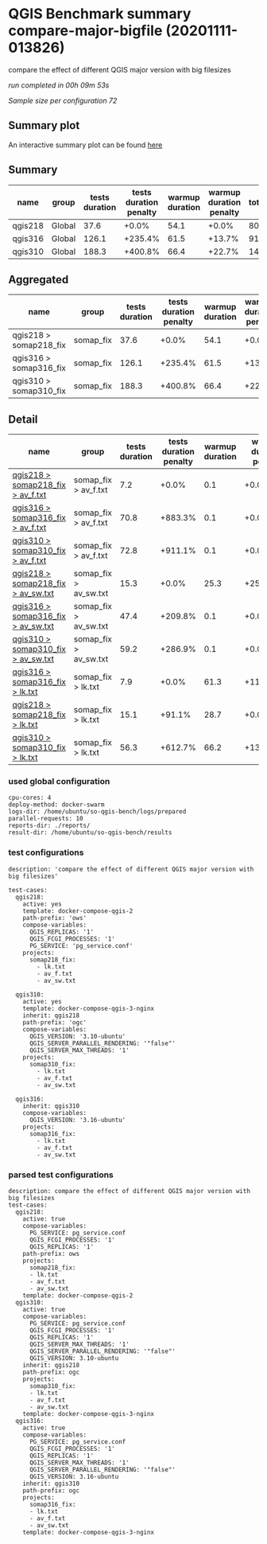 # QGIS Benchmark summary compare-major-bigfile (20201111-013826)


compare the effect of different QGIS major version with big filesizes

_run completed in 00h 09m 53s_

_Sample size per configuration 72_
## Summary plot
An interactive summary plot can be found [here](report_compare-major-bigfile_20201111-013826_plot.html)

## Summary
| name    | group   |   tests duration | tests duration penalty   |   warmup duration | warmup duration penalty   |   totalResTime | totalResTime penalty   |   medianResTime | medianResTime penalty   |   minResTime |   maxResTime |   responseSizeMB |   sampleCount |   errorCount |   memMaxMB |   memAvgMB |   memMinMB |   cpuMax% |   cpuAvg% |   cpuMin% |   errorPct |
|---------|---------|------------------|--------------------------|-------------------|---------------------------|----------------|------------------------|-----------------|-------------------------|--------------|--------------|------------------|---------------|--------------|------------|------------|------------|-----------|-----------|-----------|------------|
| qgis218 | Global  |             37.6 | +0.0%                    |              54.1 | +0.0%                     |           80.9 | +0.0%                  |          1484   | +0.0%                   |          481 |        21023 |              1.6 |            72 |            0 |     5928.1 |    5584.7  |     3296.2 |      99.9 |   40.3    |       4.7 |          0 |
| qgis316 | Global  |            126.1 | +235.4%                  |              61.5 | +13.7%                    |          919.1 | +1036.6%               |         42866.5 | +2788.6%                |         5303 |        65515 |             13.1 |            72 |            0 |     5832   |    3942.77 |     3519.3 |      38   |   14.9667 |      12.1 |          0 |
| qgis310 | Global  |            188.3 | +400.8%                  |              66.4 | +22.7%                    |         1408.2 | +1641.4%               |         68296.5 | +4502.2%                |        10527 |        80464 |             13.1 |            72 |            0 |     5458   |    3623.87 |     3467.3 |      33.2 |   13.4667 |      12.2 |          0 |

## Aggregated
| name                   | group     |   tests duration | tests duration penalty   |   warmup duration | warmup duration penalty   |   totalResTime | totalResTime penalty   |   medianResTime | medianResTime penalty   |   minResTime |   maxResTime |   responseSizeMB |   sampleCount |   errorCount |   memMaxMB |   memAvgMB |   memMinMB |   cpuMax% |   cpuAvg% |   cpuMin% |   errorPct |
|------------------------|-----------|------------------|--------------------------|-------------------|---------------------------|----------------|------------------------|-----------------|-------------------------|--------------|--------------|------------------|---------------|--------------|------------|------------|------------|-----------|-----------|-----------|------------|
| qgis218 > somap218_fix | somap_fix |             37.6 | +0.0%                    |              54.1 | +0.0%                     |           80.9 | +0.0%                  |          1484   | +0.0%                   |          481 |        21023 |              1.6 |            72 |            0 |     5928.1 |    5584.7  |     3296.2 |      99.9 |   40.3    |       4.7 |          0 |
| qgis316 > somap316_fix | somap_fix |            126.1 | +235.4%                  |              61.5 | +13.7%                    |          919.1 | +1036.6%               |         42866.5 | +2788.6%                |         5303 |        65515 |             13.1 |            72 |            0 |     5832   |    3942.77 |     3519.3 |      38   |   14.9667 |      12.1 |          0 |
| qgis310 > somap310_fix | somap_fix |            188.3 | +400.8%                  |              66.4 | +22.7%                    |         1408.2 | +1641.4%               |         68296.5 | +4502.2%                |        10527 |        80464 |             13.1 |            72 |            0 |     5458   |    3623.87 |     3467.3 |      33.2 |   13.4667 |      12.2 |          0 |

## Detail
| name                                                                                                                                               | group                 |   tests duration | tests duration penalty   |   warmup duration | warmup duration penalty   |   totalResTime | totalResTime penalty   |   medianResTime | medianResTime penalty   |   sampleCount |   errorCount |   errorPct |   meanResTime |   minResTime |   maxResTime |   pct1ResTime |   pct2ResTime |   pct3ResTime |   throughput |   receivedKBytesPerSec |   sentKBytesPerSec |   responseSizeMB |   memMaxMB |   memAvgMB |   memMinMB |   cpuMax% |   cpuAvg% |   cpuMin% |
|----------------------------------------------------------------------------------------------------------------------------------------------------|-----------------------|------------------|--------------------------|-------------------|---------------------------|----------------|------------------------|-----------------|-------------------------|---------------|--------------|------------|---------------|--------------|--------------|---------------|---------------|---------------|--------------|------------------------|--------------------|------------------|------------|------------|------------|-----------|-----------|-----------|
| [qgis218 > somap218_fix > av_f.txt](../results/details/compare-major-bigfile/20201111-013826/qgis218/somap218_fix/av_f.txt/dashboard/index.html)   | somap_fix > av_f.txt  |              7.2 | +0.0%                    |               0.1 | +0.0%                     |           13.2 | +0.0%                  |           602   | +0.0%                   |            22 |            0 |          0 |       600.409 |          219 |         1282 |        1171.8 |       1277.8  |          1282 |    10.8642   |               422.65   |           4.47049  |              0.8 |     5861.6 |     5797.2 |     5738.7 |      77.2 |      56.4 |      23.3 |
| [qgis316 > somap316_fix > av_f.txt](../results/details/compare-major-bigfile/20201111-013826/qgis316/somap316_fix/av_f.txt/dashboard/index.html)   | somap_fix > av_f.txt  |             70.8 | +883.3%                  |               0.1 | +0.0%                     |          577.9 | +4275.2%               |         28670.5 | +4662.5%                |            22 |            0 |          0 |     26268.9   |         3913 |        37764 |       37325.1 |      37727.1  |         37764 |     0.334428 |                43.7559 |           0.137613 |              2.8 |     4530.8 |     4047.2 |     3527   |      38   |      13.6 |      12.3 |
| [qgis310 > somap310_fix > av_f.txt](../results/details/compare-major-bigfile/20201111-013826/qgis310/somap310_fix/av_f.txt/dashboard/index.html)   | somap_fix > av_f.txt  |             72.8 | +911.1%                  |               0.1 | +0.0%                     |          559.3 | +4134.5%               |         29105.5 | +4734.8%                |            22 |            0 |          0 |     25424.1   |         3702 |        33920 |       33705.5 |      33899.8  |         33920 |     0.323296 |                42.3005 |           0.133033 |              2.8 |     4438.3 |     3677.6 |     3467.3 |      23.9 |      13.3 |      12.4 |
| [qgis218 > somap218_fix > av_sw.txt](../results/details/compare-major-bigfile/20201111-013826/qgis218/somap218_fix/av_sw.txt/dashboard/index.html) | somap_fix > av_sw.txt |             15.3 | +0.0%                    |              25.3 | +25200.0%                 |           22.2 | +0.0%                  |           811   | +0.0%                   |            20 |            0 |          0 |      1112.15  |          207 |        10076 |        1256.9 |       9635.15 |         10076 |     1.98491  |                33.7165 |           0.809861 |              0.3 |     5928.1 |     5912.2 |     5856.9 |      94.7 |      26   |      12.5 |
| [qgis316 > somap316_fix > av_sw.txt](../results/details/compare-major-bigfile/20201111-013826/qgis316/somap316_fix/av_sw.txt/dashboard/index.html) | somap_fix > av_sw.txt |             47.4 | +209.8%                  |               0.1 | +0.0%                     |          322.3 | +1348.9%               |         13514   | +1566.3%                |            20 |            0 |          0 |     16114.4   |         1106 |        26935 |       26769.3 |      26927.2  |         26935 |     0.472244 |               230.42   |           0.192679 |              9.5 |     5832   |     4234   |     3534.2 |      28.3 |      13.9 |      12.1 |
| [qgis310 > somap310_fix > av_sw.txt](../results/details/compare-major-bigfile/20201111-013826/qgis310/somap310_fix/av_sw.txt/dashboard/index.html) | somap_fix > av_sw.txt |             59.2 | +286.9%                  |               0.1 | +0.0%                     |          414.9 | +1765.4%               |         22200   | +2637.4%                |            20 |            0 |          0 |     20746.4   |         4840 |        29320 |       29222.6 |      29315.2  |         29320 |     0.368568 |               179.559  |           0.150379 |              9.5 |     5458   |     3720.9 |     3468.3 |      33.2 |      13.7 |      12.2 |
| [qgis316 > somap316_fix > lk.txt](../results/details/compare-major-bigfile/20201111-013826/qgis316/somap316_fix/lk.txt/dashboard/index.html)       | somap_fix > lk.txt    |              7.9 | +0.0%                    |              61.3 | +113.6%                   |           18.9 | +0.0%                  |           682   | +860.6%                 |            30 |            0 |          0 |       630.467 |          284 |          816 |         791.6 |        808.3  |           816 |    11.646    |               315.662  |           4.76226  |              0.8 |     3568.1 |     3547.1 |     3519.3 |      25.8 |      17.4 |      12.5 |
| [qgis218 > somap218_fix > lk.txt](../results/details/compare-major-bigfile/20201111-013826/qgis218/somap218_fix/lk.txt/dashboard/index.html)       | somap_fix > lk.txt    |             15.1 | +91.1%                   |              28.7 | +0.0%                     |           45.4 | +140.1%                |            71   | +0.0%                   |            30 |            0 |          0 |      1513.87  |           55 |         9665 |        4061.9 |       6596.55 |          9665 |     3.10398  |                51.9895 |           1.26928  |              0.5 |     5786.8 |     5044.7 |     3296.2 |      99.9 |      38.5 |       4.7 |
| [qgis310 > somap310_fix > lk.txt](../results/details/compare-major-bigfile/20201111-013826/qgis310/somap310_fix/lk.txt/dashboard/index.html)       | somap_fix > lk.txt    |             56.3 | +612.7%                  |              66.2 | +130.7%                   |          434   | +2194.5%               |         16991   | +23831.0%               |            30 |            0 |          0 |     14466.2   |         1985 |        17224 |       17152.6 |      17210.8  |         17224 |     0.583363 |                15.8131 |           0.238548 |              0.8 |     3481.2 |     3473.1 |     3469.2 |      31.1 |      13.4 |      12.4 |

### used global configuration

```
cpu-cores: 4
deploy-method: docker-swarm
logs-dir: /home/ubuntu/so-qgis-bench/logs/prepared
parallel-requests: 10
reports-dir: ./reports/
result-dir: /home/ubuntu/so-qgis-bench/results

```
### test configurations

```
description: 'compare the effect of different QGIS major version with big filesizes'

test-cases:
  qgis218:
    active: yes
    template: docker-compose-qgis-2
    path-prefix: 'ows'
    compose-variables:
      QGIS_REPLICAS: '1'
      QGIS_FCGI_PROCESSES: '1'
      PG_SERVICE: 'pg_service.conf'
    projects:
      somap218_fix:
        - lk.txt
        - av_f.txt
        - av_sw.txt

  qgis310:
    active: yes
    template: docker-compose-qgis-3-nginx
    inherit: qgis218
    path-prefix: 'ogc'
    compose-variables:
      QGIS_VERSION: '3.10-ubuntu'
      QGIS_SERVER_PARALLEL_RENDERING: '"false"'
      QGIS_SERVER_MAX_THREADS: '1'
    projects:
      somap310_fix:
        - lk.txt
        - av_f.txt
        - av_sw.txt

  qgis316:
    inherit: qgis310
    compose-variables:
      QGIS_VERSION: '3.16-ubuntu'
    projects:
      somap316_fix:
        - lk.txt
        - av_f.txt
        - av_sw.txt

```
### parsed test configurations

```
description: compare the effect of different QGIS major version with big filesizes
test-cases:
  qgis218:
    active: true
    compose-variables:
      PG_SERVICE: pg_service.conf
      QGIS_FCGI_PROCESSES: '1'
      QGIS_REPLICAS: '1'
    path-prefix: ows
    projects:
      somap218_fix:
      - lk.txt
      - av_f.txt
      - av_sw.txt
    template: docker-compose-qgis-2
  qgis310:
    active: true
    compose-variables:
      PG_SERVICE: pg_service.conf
      QGIS_FCGI_PROCESSES: '1'
      QGIS_REPLICAS: '1'
      QGIS_SERVER_MAX_THREADS: '1'
      QGIS_SERVER_PARALLEL_RENDERING: '"false"'
      QGIS_VERSION: 3.10-ubuntu
    inherit: qgis218
    path-prefix: ogc
    projects:
      somap310_fix:
      - lk.txt
      - av_f.txt
      - av_sw.txt
    template: docker-compose-qgis-3-nginx
  qgis316:
    active: true
    compose-variables:
      PG_SERVICE: pg_service.conf
      QGIS_FCGI_PROCESSES: '1'
      QGIS_REPLICAS: '1'
      QGIS_SERVER_MAX_THREADS: '1'
      QGIS_SERVER_PARALLEL_RENDERING: '"false"'
      QGIS_VERSION: 3.16-ubuntu
    inherit: qgis310
    path-prefix: ogc
    projects:
      somap316_fix:
      - lk.txt
      - av_f.txt
      - av_sw.txt
    template: docker-compose-qgis-3-nginx

```